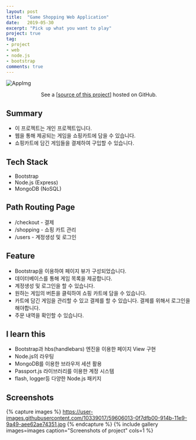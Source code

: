 ```yaml
---
layout: post
title:  "Game Shopping Web Application"
date:   2019-05-30
excerpt: "Pick up what you want to play"
project: true
tag:
- project
- web
- node.js
- bootstrap
comments: true
---
```


![AppImg](https://user-images.githubusercontent.com/10339017/59604420-10ad2900-9147-11e9-92e0-db494674b198.png)
<center>See a [<a href="https://github.com/skqoaudgh/Web-Nodejs-MongoDB-Shopping">source of this project</a>] hosted on GitHub.</center>


## Summary
* 이 프로젝트는 개인 프로젝트입니다.
* 웹을 통해 제공되는 게임을 쇼핑카트에 담을 수 있습니다.
* 쇼핑카트에 담긴 게임들을 결제하여 구입할 수 있습니다.


## Tech Stack
* Bootstrap
* Node.js (Express)
* MongoDB (NoSQL)


## Path Routing Page
* /checkout - 결제
* /shopping - 쇼핑 카트 관리
* /users - 계정생성 및 로그인


## Feature
* Bootstrap을 이용하여 페이지 뷰가 구성되었습니다.
* 데이터베이스를 통해 게임 목록을 제공합니다.
* 계정생성 및 로그인을 할 수 있습니다.
* 원하는 게임의 버튼을 클릭하여 쇼핑 카트에 담을 수 있습니다.
* 카트에 담긴 게임을 관리할 수 있고 결제를 할 수 있습니다. 결제를 위해서 로그인을 해야합니다.
* 주문 내역을 확인할 수 있습니다.


## I learn this
* Bootstrap과 hbs(handlebars) 엔진을 이용한 페이지 View 구현
* Node.js의 라우팅
* MongoDB를 이용한 브라우저 세션 활용
* Passport.js 라이브러리를 이용한 계정 시스템
* flash, logger등 다양한 Node.js 패키지


## Screenshots
{% capture images %}
	https://user-images.githubusercontent.com/10339017/59606013-0f7dfb00-914b-11e9-9a49-aee62ae74351.jpg
{% endcapture %}
{% include gallery images=images caption="Screenshots of project" cols=1 %}
